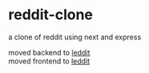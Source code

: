 # reddit-clone
a clone of reddit using next and express

moved backend to [leddit](https://github.com/natan22gt/leddit-back)<br/>
moved frontend to [leddit](https://github.com/natan22gt/leddit-front)
